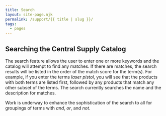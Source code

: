 ```yaml
---
title: Search
layout: site-page.njk
permalink: /support/{{ title | slug }}/
tags:
  - pages
---
```


## Searching the Central Supply Catalog

The search feature allows the user to enter one or more keywords and the catalog will attempt to find any matches. If there are matches, the search results will be listed in the order of the match score for the term(s). For example, if you enter the terms _laser pistol_, you will see that the products with both terms are listed first, followed by any products that match any other subset of the terms. The search currently searches the name and the description for matches.

Work is underway to enhance the sophistication of the search to all for groupings of terms with _and_, _or_, and _not_.